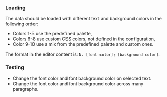 ### Loading

The data should be loaded with different text and background colors in the following order:

* Colors 1-5 use the predefined palette,
* Colors 6-8 use custom CSS colors, not defined in the configuration,
* Color 9-10 use a mix from the predefined palette and custom ones.

The format in the editor content is: `N. [font color]; [background color]`.

### Testing

- Change the font color and font background color on selected text.
- Change the font color and font background color across many paragraphs.
